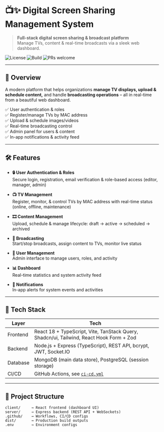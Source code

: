 # 📺✨ Digital Screen Sharing Management System

> **Full-stack digital screen sharing  & broadcast platform**  
> Manage TVs, content & real-time broadcasts via a sleek web dashboard.

![License](https://img.shields.io/badge/license-MIT-blue)
![Build](https://img.shields.io/github/actions/workflow/status/yourusername/yourrepo/ci-cd.yml?branch=main)
![PRs welcome](https://img.shields.io/badge/PRs-welcome-brightgreen)

---

## 🚀 Overview

A modern platform that helps organizations **manage TV displays, upload & schedule content,** and handle **broadcasting operations** – all in real-time from a beautiful web dashboard.

✅ User authentication & roles  
✅ Register/manage TVs by MAC address  
✅ Upload & schedule images/videos  
✅ Real-time broadcasting control  
✅ Admin panel for users & content  
✅ In-app notifications & activity feed  

---

## 🛠️ Features

- **🔒 User Authentication & Roles**  
  Secure login, registration, email verification & role-based access (editor, manager, admin)

- **📺 TV Management**  
  Register, monitor, & control TVs by MAC address with real-time status (online, offline, maintenance)

- **🎞️ Content Management**  
  Upload, schedule & manage lifecycle: draft → active → scheduled → archived

- **📡 Broadcasting**  
  Start/stop broadcasts, assign content to TVs, monitor live status

- **👥 User Management**  
  Admin interface to manage users, roles, and activity

- **📊 Dashboard**  
  Real-time statistics and system activity feed

- **🔔 Notifications**  
  In-app alerts for system events and activities

---

## 🧩 Tech Stack

| Layer     | Tech                                                             |
| --------- | ---------------------------------------------------------------- |
| Frontend  | React 18 + TypeScript, Vite, TanStack Query, Shadcn/ui, Tailwind, React Hook Form + Zod |
| Backend   | Node.js + Express (TypeScript), REST API, bcrypt, JWT, Socket.IO |
| Database  | MongoDB (main data store), PostgreSQL (session storage)          |
| CI/CD     | GitHub Actions, see [`ci-cd.yml`](.github/workflows/ci-cd.yml)   |

---

## 📂 Project Structure

```plaintext
client/     → React frontend (dashboard UI)
server/     → Express backend (REST API + WebSockets)
.github/    → Workflows, CI/CD configs
dist/       → Production build outputs
.env        → Environment configs
